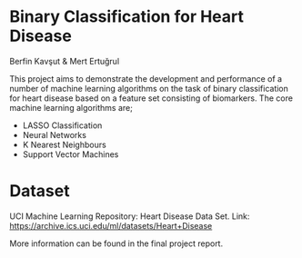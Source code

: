 # Binary Classification for Heart Disease

Berfin Kavşut & Mert Ertuğrul

This project aims to demonstrate the development and performance of a number of machine learning 
algorithms on the task of binary classification for heart disease based on a feature set consisting of 
biomarkers. The core machine learning algorithms are;
- LASSO Classification 
- Neural Networks
- K Nearest Neighbours
- Support Vector Machines

# Dataset
UCI Machine Learning Repository: Heart Disease Data Set. 
Link: https://archive.ics.uci.edu/ml/datasets/Heart+Disease

More information can be found in the final project report.



